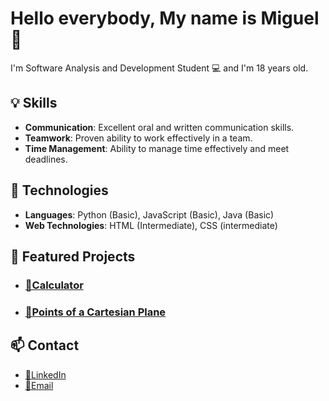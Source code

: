 # Hello everybody, My name is Miguel 👋


I'm Software Analysis and Development Student 💻 and I'm 18 years old. 


## 💡 Skills

- **Communication**: Excellent oral and written communication skills.
- **Teamwork**: Proven ability to work effectively in a team.
- **Time Management**: Ability to manage time effectively and meet deadlines.


## 🚀 Technologies

- **Languages**: Python (Basic), JavaScript (Basic), Java (Basic)
- **Web Technologies**: HTML (Intermediate), CSS (intermediate)


## 🌟 Featured Projects

- ### [ 🔢Calculator](https://github.com/Miguelml1219/Small-Calculator)


- ### [📐Points of a Cartesian Plane](https://github.com/Miguelml1219/WorkShops-Python)

## 📫 Contact

- [💼LinkedIn](https://www.linkedin.com/in/miguel-medina-ladino-087a35312)
- [📧Email](mailto:miguel.medina1111@soy.sena.edu.co)

